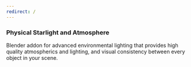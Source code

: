 ```yaml
---
redirect: /
---
```


### Physical Starlight and Atmosphere
Blender addon for advanced environmental lighting that provides high quality atmospherics
and lighting, and visual consistency between every object in your scene.
